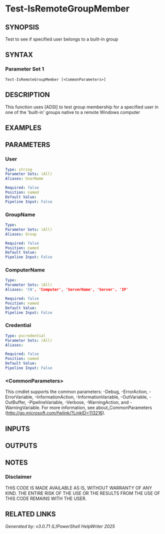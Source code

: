 ﻿# Test-IsRemoteGroupMember

## SYNOPSIS
Test to see if specified user belongs to a built-in group

## SYNTAX

### Parameter Set 1
```
Test-IsRemoteGroupMember [<CommonParameters>]
```

## DESCRIPTION
This function uses [ADSI] to test group membership for a specified user in one of the 'built-in' groups native to a remote Windows computer

## EXAMPLES

## PARAMETERS

### User


```yaml
Type: string
Parameter Sets: (All)
Aliases: UserName

Required: false
Position: named
Default Value: 
Pipeline Input: False
```

### GroupName


```yaml
Type: 
Parameter Sets: (All)
Aliases: Group

Required: false
Position: named
Default Value: 
Pipeline Input: False
```

### ComputerName


```yaml
Type: 
Parameter Sets: (All)
Aliases: 'CN', 'Computer', 'ServerName', 'Server', 'IP'

Required: false
Position: named
Default Value: 
Pipeline Input: False
```

### Credential


```yaml
Type: pscredential
Parameter Sets: (All)
Aliases: 

Required: false
Position: named
Default Value: 
Pipeline Input: False
```

### \<CommonParameters\>
This cmdlet supports the common parameters: -Debug, -ErrorAction, -ErrorVariable, -InformationAction, -InformationVariable, -OutVariable, -OutBuffer, -PipelineVariable, -Verbose, -WarningAction, and -WarningVariable. For more information, see about_CommonParameters (http://go.microsoft.com/fwlink/?LinkID=113216).

## INPUTS

## OUTPUTS

## NOTES

### Disclaimer
THIS CODE IS MADE AVAILABLE AS IS, WITHOUT WARRANTY OF ANY KIND. THE ENTIRE RISK OF THE USE OR THE RESULTS FROM THE USE OF THIS CODE REMAINS WITH THE USER.

## RELATED LINKS


*Generated by: v3.0.71 (L)PowerShell HelpWriter 2025*
